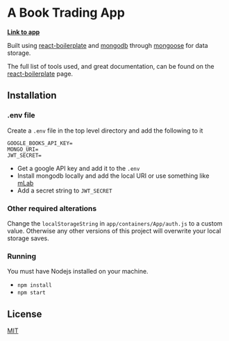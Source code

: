 # A Book Trading App

**[Link to app](https://book-trader-.herokuapp.com/)**

Built using [react-boilerplate](https://github.com/react-boilerplate/react-boilerplate) and [mongodb](https://www.mongodb.com/) through [mongoose](http://mongoosejs.com/) for data storage.

The full list of tools used, and great documentation, can be found on the [react-boilerplate](https://github.com/react-boilerplate/react-boilerplate) page.

## Installation

### .env file

Create a ```.env``` file in the top level directory and add the following to it

```
GOOGLE_BOOKS_API_KEY=
MONGO_URI=
JWT_SECRET=
```

* Get a google API key and add it to the ```.env```
* Install mongodb locally and add the local URI or use something like [mLab](https://mlab.com/)
* Add a secret string to ```JWT_SECRET```

### Other required alterations

Change the ```localStorageString``` in ```app/containers/App/auth.js``` to a custom value. Otherwise any other versions of this project will overwrite your local storage saves.

### Running

You must have Nodejs installed on your machine.

* ```npm install```
* ```npm start```

## License

[MIT](https://opensource.org/licenses/MIT)